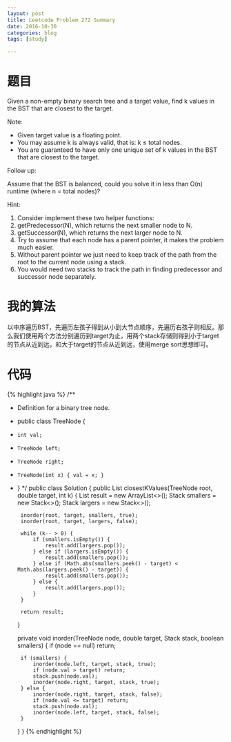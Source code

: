 ```yaml
---
layout: post
title: Leetcode Problem 272 Summary
date: 2016-10-30
categories: blog
tags: [study]

---
```


# 题目

Given a non-empty binary search tree and a target value, find k values in the BST that are closest to the target.

Note:

* Given target value is a floating point.
* You may assume k is always valid, that is: k ≤ total nodes.
* You are guaranteed to have only one unique set of k values in the BST that are closest to the target.

Follow up:

Assume that the BST is balanced, could you solve it in less than O(n) runtime (where n = total nodes)?

Hint:

1. Consider implement these two helper functions:
 1. getPredecessor(N), which returns the next smaller node to N.
 2. getSuccessor(N), which returns the next larger node to N.
2. Try to assume that each node has a parent pointer, it makes the problem much easier.
3. Without parent pointer we just need to keep track of the path from the root to the current node using a stack.
4. You would need two stacks to track the path in finding predecessor and successor node separately.

# 我的算法

以中序遍历BST，先遍历左孩子得到从小到大节点顺序，先遍历右孩子则相反。那么我们使用两个方法分别遍历到target为止，用两个stack存储则得到小于target的节点从近到远，和大于target的节点从近到远，使用merge sort思想即可。

# 代码

{% highlight java %}
/**
 * Definition for a binary tree node.
 * public class TreeNode {
 *     int val;
 *     TreeNode left;
 *     TreeNode right;
 *     TreeNode(int x) { val = x; }
 * }
 */
public class Solution {
    public List<Integer> closestKValues(TreeNode root, double target, int k) {
        List<Integer> result = new ArrayList<>();
        Stack<Integer> smallers = new Stack<>();
        Stack<Integer> largers = new Stack<>();
        
        inorder(root, target, smallers, true);
        inorder(root, target, largers, false);
        
        while (k-- > 0) {
            if (smallers.isEmpty()) {
                result.add(largers.pop());
            } else if (largers.isEmpty()) {
                result.add(smallers.pop());
            } else if (Math.abs(smallers.peek() - target) < Math.abs(largers.peek() - target)) {
                result.add(smallers.pop());
            } else {
                result.add(largers.pop());
            }
        }
        
        return result;
    }
    
    private void inorder(TreeNode node, double target, Stack<Integer> stack, boolean smallers) {
        if (node == null) return;
        
        if (smallers) {
            inorder(node.left, target, stack, true);
            if (node.val > target) return;
            stack.push(node.val);
            inorder(node.right, target, stack, true);
        } else {
            inorder(node.right, target, stack, false);
            if (node.val <= target) return;
            stack.push(node.val);
            inorder(node.left, target, stack, false);
        }
    }
}
{% endhighlight %}